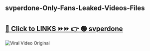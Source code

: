 
 ## svperdone-Only-Fans-Leaked-Videos-Files

# <h2><a href="https://mediaupload.pro?svperdone">🔗 Click to LINKS ⏩⏩ 👉 🟢 svperdone </a></h2>

<a href="https://mediaupload.pro?svperdone" rel="nofollow" data-target="animated-image.originalLink"><img src="https://i.ibb.co.com/xMMVF88/686577567.gif" alt="Viral Video Original" style="max-width: 100%; display: inline-block;" data-target="animated-image.originalImage"></a>